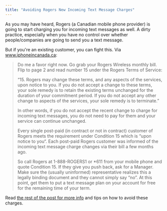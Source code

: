```yaml
---
title: "Avoiding Rogers New Incoming Text Message Charges"
---
```

<p>As you may have heard, Rogers (a Canadian mobile phone provider) is going to start charging you for incoming text messages as well.  A dirty practice, especially when you have no control over whether people/companies are going to send you a text message.</p>
<p>But if you're an existing customer, you can fight this.  Via <a href="http://www.iphoneincanada.ca/iphone-news/how-to-avoid-rogers-incoming-sms-charges/">www.iphoneincanada.ca</a>:</p>
<blockquote><p>Do me a favor right now. Go grab your Rogers Wireless monthly bill. Flip to page 2 and read number 15 under the Rogers Terms of Service:</p>
<p>“15. Rogers may change these terms, and any aspects of the services, upon notice to you. If you do not accept a change to these terms, your sole remedy is to retain the existing terms unchanged for the duration of your commitment period. If you do not accept any other change to aspects of the services, your sole remedy is to terminate.”</p>
<p>In other words, if you do not accept the recent change to charge for incoming text messages, you do not need to pay for them and your service can continue unchanged.</p>
<p>Every single post-paid (in contract or not in contract) customer of Rogers meets the requirement under Condition 15 which is “upon notice to you“. Each post-paid Rogers customer was informed of the incoming text message charge changes via their bill a few months ago.</p>
<p>So call Rogers at 1-888-ROGERS1 or *611 from your mobile phone and quote Condition 15. If they give you push back, ask for a Manager. Make sure the (usually uninformed) representative realizes this a legally binding document and they cannot simply say “no”. At this point, get them to put a text message plan on your account for free for the remaining time of your term. </p></blockquote>
<p>Read <a href="http://www.iphoneincanada.ca/iphone-news/how-to-avoid-rogers-incoming-sms-charges/">the rest of the post for more info</a> and tips on how to avoid these charges.</p>

